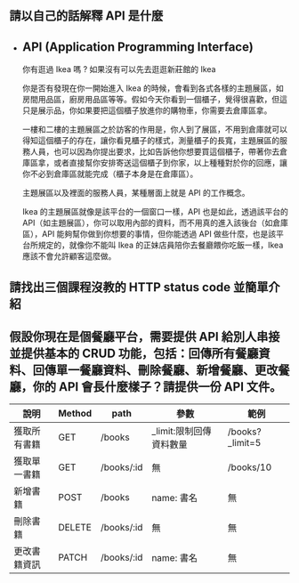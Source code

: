 ## 請以自己的話解釋 API 是什麼

- ## API (Application Programming Interface)

    你有逛過 Ikea 嗎 ? 如果沒有可以先去逛逛新莊館的 Ikea

    你是否有發現在你一開始進入 Ikea 的時候，會看到各式各樣的主題展區，如房間用品區，廚房用品區等等。假如今天你看到一個櫃子，覺得很喜歡，但這只是展示品，你如果要把這個櫃子放進你的購物車，你需要去倉庫區拿。

    一樓和二樓的主題展區之於訪客的作用是，你人到了展區，不用到倉庫就可以得知這個櫃子的存在，讓你看見櫃子的樣式，測量櫃子的長寬，主題展區的服務人員，也可以因為你提出要求，比如告訴他你想要買這個櫃子，帶著你去倉庫區拿，或者直接幫你安排寄送這個櫃子到你家，以上種種對於你的回應，讓你不必到倉庫區就能完成（櫃子本身是在倉庫區）。

    主題展區以及裡面的服務人員，某種層面上就是 API 的工作概念。

    Ikea 的主題展區就像是該平台的一個窗口一樣，API 也是如此，透過該平台的 API（如主題展區），你可以取用內部的資料，而不用真的進入該後台（如倉庫區），API 能夠幫你做到你想要的事情，但你能透過 API 做些什麼，也是該平台所規定的，就像你不能叫 Ikea 的正妹店員陪你去餐廳餵你吃飯一樣，Ikea 應該不會允許顧客這麼做。



## 請找出三個課程沒教的 HTTP status code 並簡單介紹



## 假設你現在是個餐廳平台，需要提供 API 給別人串接並提供基本的 CRUD 功能，包括：回傳所有餐廳資料、回傳單一餐廳資料、刪除餐廳、新增餐廳、更改餐廳，你的 API 會長什麼樣子？請提供一份 API 文件。

| 說明     | Method | path       | 參數                   | 範例             |
|--------|--------|------------|----------------------|----------------|
| 獲取所有書籍 | GET    | /books     | _limit:限制回傳資料數量           | /books?_limit=5 |
| 獲取單一書籍 | GET    | /books/:id | 無                    | /books/10      |
| 新增書籍   | POST   | /books     | name: 書名 | 無              |
| 刪除書籍   | DELETE   | /books/:id     | 無 | 無              |
| 更改書籍資訊   | PATCH   | /books/:id     | name: 書名 | 無              |